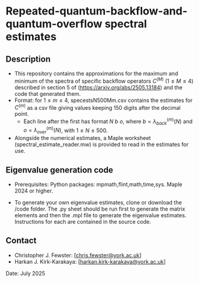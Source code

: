 # Repeated-quantum-backflow-and-quantum-overflow spectral estimates

## Description

- This repository contains the approximations for the maximum and minimum of the spectra of specific backflow operators $C^{(M)}$ ($1\le M\le 4$) described in section 5 of (https://arxiv.org/abs/2505.13184) and the code that generated them.
- Format: for $1\le m\le 4$, specestsN500Mm.csv contains the estimates for $C^{(m)}$ as a csv file giving values keeping 150 digits after the decimal point. 
  - Each line after the first has format $N$ $b$ $o$, where $b = \lambda_{back}^{(m)}(N)$ and $o = \lambda_{over}^{(m)}(N)$, with $1\le N\le 500$.
- Alongside the numerical estimates, a Maple worksheet (spectral_estimate_reader.mw) is provided to read in the estimates for use.

## Eigenvalue generation code
- Prerequisites:
    Python packages: mpmath,flint,math,time,sys.
    Maple 2024 or higher.

- To generate your own eigenvalue estimates, clone or download the /code folder. The .py sheet should be run first to generate the matrix elements and then the .mpl file to generate the eigenvalue estimates. Instructions for each are contained in the source code.

## Contact

- Christopher J. Fewster: [chris.fewster@york.ac.uk]
- Harkan J. Kirk-Karakaya: [harkan.kirk-karakaya@york.ac.uk]


Date: July 2025

